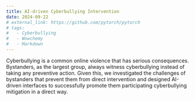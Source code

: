 ```yaml
---
title: AI-driven Cyberbullying Intervention
date: 2024-09-22
# external_link: https://github.com/pytorch/pytorch
# tags:
#   - Cyberbullying
#   - Wowchemy
#   - Markdown
---
```


Cyberbullying is a common online violence that has serious consequences. Bystanders, as the largest group, always witness cyberbullying instead of taking any preventive action. Given this, we investigated the challenges of bystanders that prevent them from direct intervention and designed AI-driven interfaces to successfully promote them participating cyberbullying mitigation in a direct way.

<!--more-->
